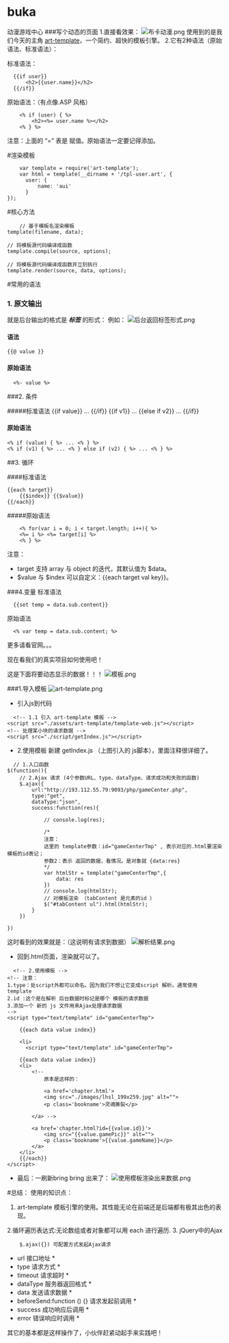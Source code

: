 # buka
动漫游戏中心
###写个动态的页面
1.直接看效果：
![布卡动漫.png](https://upload-images.jianshu.io/upload_images/1197386-cec1961b0abc6447.png?imageMogr2/auto-orient/strip%7CimageView2/2/w/1240)
使用到的是我们今天的主角    [art-template](https://aui.github.io/art-template/zh-cn)，一个简约、超快的模板引擎。
2.它有2种语法（原始语法、标准语法）：

标准语法：
~~~
  {{if user}}
      <h2>{{user.name}}</h2>
  {{/if}}
~~~
原始语法：（有点像.ASP 风格）
~~~
    <% if (user) { %>
        <h2><%= user.name %></h2>
    <% } %>
~~~

注意：上面的 “=” 表是 赋值。原始语法一定要记得添加。

#渲染模板
~~~
    var template = require('art-template');
    var html = template(__dirname + '/tpl-user.art', {
      user: {
          name: 'aui'
      }
});
~~~
#核心方法
~~~
    // 基于模板名渲染模板
template(filename, data);

// 将模板源代码编译成函数
template.compile(source, options);

// 将模板源代码编译成函数并立刻执行
template.render(source, data, options);
~~~
#常用的语法
### 1. 原文输出 
就是后台输出的格式是 ***标签*** 的形式：
例如：
![后台返回标签形式.png](https://upload-images.jianshu.io/upload_images/1197386-a95b10b390199b69.png?imageMogr2/auto-orient/strip%7CimageView2/2/w/1240)

#### 语法
    {{@ value }}
#### 原始语法
      <%- value %>

###2. 条件

   #####标准语法
    {{if value}} ... {{/if}}
    {{if v1}} ... {{else if v2}} ... {{/if}}
#### 原始语法
    <% if (value) { %> ... <% } %>
    <% if (v1) { %> ... <% } else if (v2) { %> ... <% } %>

##3. 循环

  ####标准语法
~~~
{{each target}}
    {{$index}} {{$value}}
{{/each}}
~~~
#####原始语法
~~~
    <% for(var i = 0; i < target.length; i++){ %>
    <%= i %> <%= target[i] %>
    <% } %>
~~~
注意：
- target 支持 array 与 object 的迭代，其默认值为 $data。
- $value 与 $index 可以自定义：{{each target val key}}。

###4.变量
标准语法
~~~
  {{set temp = data.sub.content}}
~~~
原始语法
~~~
  <% var temp = data.sub.content; %>
~~~
更多请看官网。。。

现在看我们的真实项目如何使用吧！

这是下面将要动态显示的数据！！！
![模板.png](https://upload-images.jianshu.io/upload_images/1197386-c5f61ea462624989.png?imageMogr2/auto-orient/strip%7CimageView2/2/w/1240)



###1.导入模板
![art-template.png](https://upload-images.jianshu.io/upload_images/1197386-79bcaf34ea93d2d9.png?imageMogr2/auto-orient/strip%7CimageView2/2/w/1240)

- 引入js到代码
~~~
  <!-- 1.1 引入 art-template 模板 -->
<script src="./assets/art-template/template-web.js"></script>
<!-- 处理某小块的请求数据 -->
<script src="./script/getIndex.js"></script>
~~~
- 2.使用模板 
新建  getIndex.js （上图引入的 js脚本），里面注释很详细了。
~~~
  // 1.入口函数
$(function(){
    // 2.Ajax 请求 (4个参数URL、type、dataType、请求成功和失败的函数)
    $.ajax({
        url:"http://193.112.55.79:9093/php/gameCenter.php",
        type:"get",
        dataType:"json",
        success:function(res){
            
            // console.log(res);

            /*
            注意：
            这里的 template参数：id="gameCenterTmp" , 表示对应的.html要渲染模板的id表记；
            参数2：表示 返回的数据，看情况。是对象就 {data:res}
            */ 
            var htmlStr = template("gameCenterTmp",{
                data: res
            })
            // console.log(htmlStr);
            // 对模板渲染 （tabContent 是元素的id ）
            $("#tabContent ul").html(htmlStr);
        }
    })

})
~~~

这时看到的效果就是：（这说明有请求到数据）
![解析结果.png](https://upload-images.jianshu.io/upload_images/1197386-aa5e352662e0f318.png?imageMogr2/auto-orient/strip%7CimageView2/2/w/1240)


- 回到.html页面，渲染就可以了。
~~~
  <!-- 2.使用模板 -->
<!-- 注意：
1.type：处script外都可以命名。因为我们不想让它变成script 解析。通常使用 template
2.id :这个是在解析 后台数据时标记是哪个 模板的请求数据
3.添加一个 新的 js 文件用来Ajax处理请求数据
-->
<script type="text/template" id="gameCenterTmp">

    {{each data value index}}
  
    <li>
      <script type="text/template" id="gameCenterTmp">

    {{each data value index}}
    <li>
        <!-- 
            原本是这样的：

            <a href='chapter.html'>
            <img src="./images/lhsl_199x259.jpg" alt="">
            <p class='bookname'>灵魂撕裂</p>

        </a> -->

        <a href='chapter.html?id={{value.id}}'>
            <img src="{{value.gamePic}}" alt="">
            <p class='bookname'>{{value.gameName}}</p>
        </a>
    </li>
    {{/each}}
</script>
~~~
- 最后：一刷新bring bring 出来了：
![使用模板渲染出来数据.png](https://upload-images.jianshu.io/upload_images/1197386-575b9b6c4d77eb18.png?imageMogr2/auto-orient/strip%7CimageView2/2/w/1240)

#总结：
使用的知识点：
1. art-template 模板引擎的使用。其性能无论在前端还是后端都有极其出色的表现。

2.循环遍历表达式:无论数组或者对象都可以用 each 进行遍历.
3. jQuery中的Ajax  

        $.ajax({}) 可配置方式发起Ajax请求
- url 接口地址 *
- type 请求方式 *
- timeout 请求超时 *
- dataType 服务器返回格式 *
- data 发送请求数据 *
- beforeSend:function () {} 请求发起前调用 *
- success 成功响应后调用 *
- error 错误响应时调用 *

其它的基本都是这样操作了，小伙伴赶紧动起手来实践吧！

